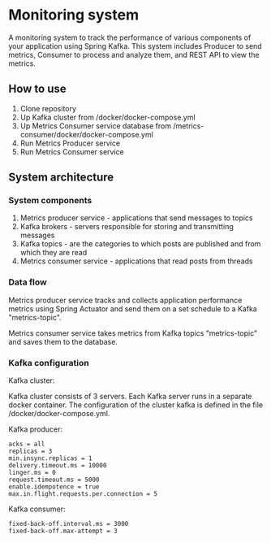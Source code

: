 # Monitoring system 

A monitoring system to track the performance of various components of your application using Spring Kafka. 
This system includes Producer to send metrics, Consumer to process and analyze them, and REST API to view the metrics.

## How to use

1. Clone repository
2. Up Kafka cluster from /docker/docker-compose.yml 
3. Up Metrics Consumer service database from /metrics-consumer/docker/docker-compose.yml 
4. Run Metrics Producer service
5. Run Metrics Consumer service

## System architecture

### System components

1. Metrics producer service - applications that send messages to topics
2. Kafka brokers - servers responsible for storing and transmitting messages
3. Kafka topics - are the categories to which posts are published and from which they are read
4. Metrics consumer service - applications that read posts from threads

### Data flow

Metrics producer service tracks and collects application performance metrics using Spring Actuator
and send them on a set schedule to a Kafka "metrics-topic".

Metrics consumer service takes metrics from Kafka topics "metrics-topic" and saves them to the database.

### Kafka configuration

Kafka cluster:

Kafka cluster consists of 3 servers. Each Kafka server runs in a separate docker container.
The configuration of the cluster kafka is defined in the file /docker/docker-compose.yml.

Kafka producer:

```properties
acks = all 
replicas = 3 
min.insync.replicas = 1 
delivery.timeout.ms = 10000 
linger.ms = 0 
request.timeout.ms = 5000 
enable.idempotence = true 
max.in.flight.requests.per.connection = 5
``` 

Kafka consumer:

```properties
fixed-back-off.interval.ms = 3000
fixed-back-off.max-attempt = 3
```






